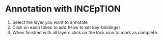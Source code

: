 Annotation with INCEpTION
=======================


1. Select the layer you want to annotate
2. Click on each token to add (How to set key-bindings)
3. When finished with all layers click on the lock icon to mark as complete. 
